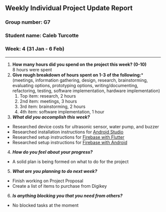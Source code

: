 ## Weekly Individual Project Update Report
### Group number: G7
### Student name: Caleb Turcotte
### Week: 4 (31 Jan - 6 Feb)
___
1. **How many hours did you spend on the project this week? (0-10)** \
    8 hours were spent
2. **Give rough breakdown of hours spent on 1-3 of the following:***
   (meetings, information gathering, design, research, brainstorming, evaluating options, prototyping options, writing/documenting, refactoring, testing, software implementation, hardware implementation)
   1. Top item: research, 2 hours
   2. 2nd item: meetings, 3 hours
   3. 3rd item: brainstorming, 2 hours
   4. 4th item: software implementation, 1 hour
3. ***What did you accomplish this week?***
  - Researched device costs for ultrasonic sensor, water pump, and buzzer
  - Researched installation instructions for [Android Studio](https://developer.android.com/studio/install)
  - Researched setup instructions for [Firebase with Flutter](https://firebase.google.com/docs/flutter/setup?platform=ios)
  - Researched setup instructions for [Firebase with Android](https://firebase.google.com/docs/android/setup)
4. ***How do you feel about your progress?***
  - A solid plan is being formed on what to do for the project
5. ***What are you planning to do next week?***
  - Finish working on Project Proposal
  - Create a list of items to purchase from Digikey
6. ***Is anything blocking you that you need from others?***
  - No blocked tasks at the moment
